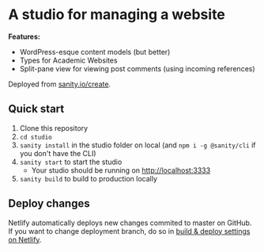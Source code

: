 # A studio for managing a website

**Features:**

- WordPress-esque content models (but better)
- Types for Academic Websites
- Split-pane view for viewing post comments (using incoming references)


Deployed from [sanity.io/create](https://www.sanity.io/create/?template=sanity-io%2Fsanity-template-website-studio).

## Quick start

1. Clone this repository
2. `cd studio`
3. `sanity install` in the studio folder on local (and `npm i -g @sanity/cli` if you don't have the CLI)
4. `sanity start` to start the studio
   - Your studio should be running on [http://localhost:3333](http://localhost:3333)
5. `sanity build` to build to production locally

## Deploy changes

Netlify automatically deploys new changes commited to master on GitHub. If you want to change deployment branch, do so in [build & deploy settings on Netlify](https://www.netlify.com/docs/continuous-deployment/#branches-deploys).
